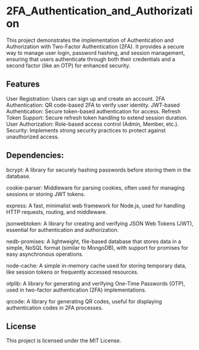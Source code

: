 # 2FA_Authentication_and_Authorization

This project demonstrates the implementation of Authentication and Authorization with Two-Factor Authentication (2FA). It provides a secure way to manage user login, password hashing, and session management, ensuring that users authenticate through both their credentials and a second factor (like an OTP) for enhanced security.

## Features

User Registration: Users can sign up and create an account.
2FA Authentication: QR code-based 2FA to verify user identity.
JWT-based Authentication: Secure token-based authentication for access.
Refresh Token Support: Secure refresh token handling to extend session duration.
User Authorization: Role-based access control (Admin, Member, etc.).
Security: Implements strong security practices to protect against unauthorized access.

## Dependencies:

bcrypt: A library for securely hashing passwords before storing them in the database.

cookie-parser: Middleware for parsing cookies, often used for managing sessions or storing JWT tokens.

express: A fast, minimalist web framework for Node.js, used for handling HTTP requests, routing, and middleware.

jsonwebtoken: A library for creating and verifying JSON Web Tokens (JWT), essential for authentication and authorization.

nedb-promises: A lightweight, file-based database that stores data in a simple, NoSQL format (similar to MongoDB), with support for promises for easy asynchronous operations.

node-cache: A simple in-memory cache used for storing temporary data, like session tokens or frequently accessed resources.

otplib: A library for generating and verifying One-Time Passwords (OTP), used in two-factor authentication (2FA) implementations.

qrcode: A library for generating QR codes, useful for displaying authentication codes in 2FA processes.


## License

This project is licensed under the MIT License.